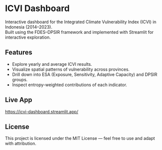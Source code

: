 # ICVI Dashboard

Interactive dashboard for the Integrated Climate Vulnerability Index (ICVI) in Indonesia (2014–2023).  
Built using the FDES–DPSIR framework and implemented with Streamlit for interactive exploration.

## Features
- Explore yearly and average ICVI results.
- Visualize spatial patterns of vulnerability across provinces.
- Drill down into ESA (Exposure, Sensitivity, Adaptive Capacity) and DPSIR groups.
- Inspect entropy-weighted contributions of each indicator.

## Live App
https://icvi-dashboard.streamlit.app/

## License
This project is licensed under the MIT License — feel free to use and adapt with attribution.
